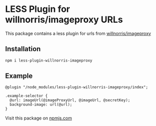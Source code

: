 # LESS Plugin for willnorris/imageproxy URLs

This package contains a less plugin for urls from [willnorris/imageproxy](https://github.com/willnorris/imageproxy)

## Installation

```bash
npm i less-plugin-willnorris-imageproxy
```

## Example

```less
@plugin "/node_modules/less-plugin-willnorris-imageproxy/index";

.example-selector {
  @url: imageUrl(@imageProxyUrl, @imageUrl, @secretKey);
  background-image: url(@url);
}
```

Visit this package on [npmjs.com](https://www.npmjs.com/package/less-plugin-willnorris-imageproxy)
